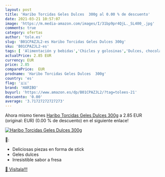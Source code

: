 ```yaml
---
layout: post
title: 'Haribo Torcidas Geles Dulces  300g al 0.00 % de descuento'
date: 2021-03-21 10:57:07
image: 'https://m.media-amazon.com/images/I/31bp9pr4QjL._SL400_.jpg'
comments: true
category: ofertas
author: 'tole.es'
slug: 'B01CPAZJL2-es Haribo Torcidas Geles Dulces 300g'
sku: 'B01CPAZJL2-es'
tags: [ 'Alimentación y bebidas','Chicles y golosinas','Dulces, chocolates y chicles','Golosinas','haribo', ]
actualPrice: 2.85 EUR
currency: EUR
price: 2.85
comparePrice:  EUR
prodname: 'Haribo Torcidas Geles Dulces  300g'
country: 'es'
flag: '🇪🇸'
brand: 'HARIBO'
buyurl: 'https://www.amazon.es/dp/B01CPAZJL2/?tag=tolees-21'
descuento: '0.00'
average: '3.71727272727273'
---
```


Ahora mismo tienes [Haribo Torcidas Geles Dulces  300g](https://www.amazon.es/dp/B01CPAZJL2/?tag=tolees-21) a 2.85 EUR (original:  EUR) (0.00 %  de descuento) en el siguiente enlace!

[![Haribo Torcidas Geles Dulces  300g](https://m.media-amazon.com/images/I/31bp9pr4QjL._SL400_.jpg)](https://www.amazon.es/dp/B01CPAZJL2/?tag=tolees-21)

🔎:

- Deliciosas piezas en forma de stick
- Geles dulces
- Irresistible sabor a fresa

[🛒 Visítala!!!](https://www.amazon.es/dp/B01CPAZJL2/?tag=tolees-21)
